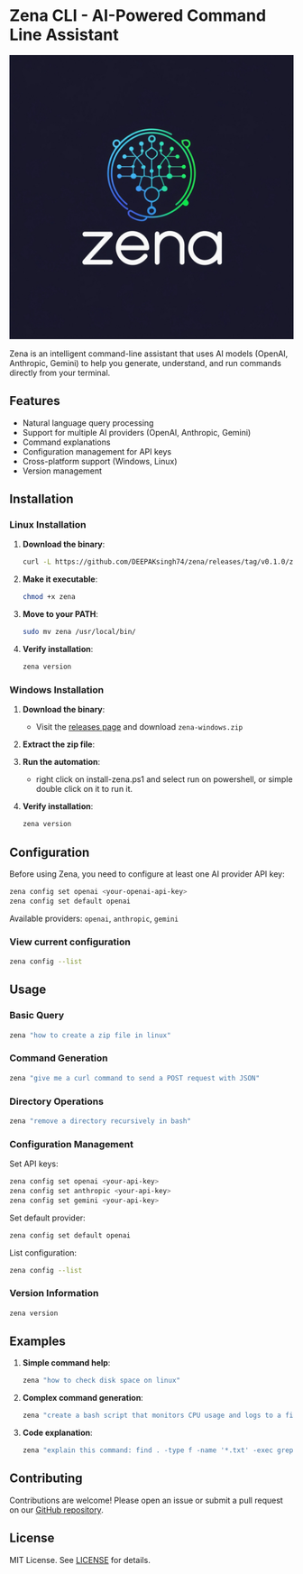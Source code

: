 # Zena CLI - AI-Powered Command Line Assistant

![Zena CLI Logo](https://raw.githubusercontent.com/DEEPAKsingh74/zena/refs/heads/main/assets/zena_logo.jpg)

Zena is an intelligent command-line assistant that uses AI models (OpenAI, Anthropic, Gemini) to help you generate, understand, and run commands directly from your terminal.

## Features

- Natural language query processing
- Support for multiple AI providers (OpenAI, Anthropic, Gemini)
- Command explanations
- Configuration management for API keys
- Cross-platform support (Windows, Linux)
- Version management

## Installation

### Linux Installation

1. **Download the binary**:
   ```bash
   curl -L https://github.com/DEEPAKsingh74/zena/releases/tag/v0.1.0/zena -o zena
   ```

2. **Make it executable**:
   ```bash
   chmod +x zena
   ```

3. **Move to your PATH**:
   ```bash
   sudo mv zena /usr/local/bin/
   ```

4. **Verify installation**:
   ```bash
   zena version
   ```

### Windows Installation

1. **Download the binary**:
   - Visit the [releases page](https://github.com/DEEPAKsingh74/zena/releases) and download `zena-windows.zip`

2. **Extract the zip file**:


3. **Run the automation**:
   - right click on install-zena.ps1 and select run on powershell, or simple double click on it to run it.

4. **Verify installation**:
   ```powershell
   zena version
   ```

## Configuration

Before using Zena, you need to configure at least one AI provider API key:

```bash
zena config set openai <your-openai-api-key>
zena config set default openai
```

Available providers: `openai`, `anthropic`, `gemini`

### View current configuration

```bash
zena config --list
```

## Usage

### Basic Query

```bash
zena "how to create a zip file in linux"
```

### Command Generation

```bash
zena "give me a curl command to send a POST request with JSON"
```

### Directory Operations

```bash
zena "remove a directory recursively in bash"
```

### Configuration Management

Set API keys:
```bash
zena config set openai <your-api-key>
zena config set anthropic <your-api-key>
zena config set gemini <your-api-key>
```

Set default provider:
```bash
zena config set default openai
```

List configuration:
```bash
zena config --list
```

### Version Information

```bash
zena version
```

## Examples

1. **Simple command help**:
   ```bash
   zena "how to check disk space on linux"
   ```

2. **Complex command generation**:
   ```bash
   zena "create a bash script that monitors CPU usage and logs to a file when it exceeds 90%"
   ```

3. **Code explanation**:
   ```bash
   zena "explain this command: find . -type f -name '*.txt' -exec grep -l 'hello' {} \;"
   ```


## Contributing

Contributions are welcome! Please open an issue or submit a pull request on our [GitHub repository](https://github.com/DEEPAKsingh74/zena).

## License

MIT License. See [LICENSE](https://github.com/DEEPAKsingh74/zena/LICENSE) for details.
